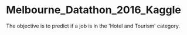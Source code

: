 # Melbourne_Datathon_2016_Kaggle
The objective is to predict if a job is in the 'Hotel and Tourism' category.
